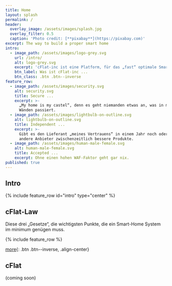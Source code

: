 ```yaml
---
title: Home
layout: splash
permalink: /
header:
  overlay_image: /assets/images/splash.jpg
  overlay_filter: 0.5
  caption: 'Photo credit: [**pixabay**](https://pixabay.com)'
excerpt: The way to build a proper smart home
intro:
  - image_path: /assets/images/logo-grey.svg
    url: /intro/
    alt: logo-grey.svg
    excerpt: 'cFlat-inc ist eine Platform, für das „fast“ optimale Smart-Home System'
    btn_label: Was ist cFlat-inc ...
    btn_class: .btn .btn--inverse
feature_row:
  - image_path: /assets/images/security.svg
    alt: security.svg
    title: Secure ...
    excerpt: >-
      „My home is my castel“, denn es geht niemanden etwas an, was in meinen 4
      Wänden passiert.
  - image_path: /assets/images/lightbulb-on-outline.svg
    alt: lightbulb-on-outline.svg
    title: Independent ...
    excerpt: >-
      Gibt es den Lieferant „meines Vertrauens“ in einem Jahr noch oder haben
      andere Anbieter zwischenzeitlich bessere Produkte.
  - image_path: /assets/images/human-male-female.svg
    alt: human-male-female.svg
    title: Accepted ...
    excerpt: Ohne einen hohen WAF-Faktor geht gar nix.
published: true
---
```

<p></p>

## Intro

{% include feature_row id="intro" type="center" %}

## cFlat-Law

Diese drei „Gesetze“, die wichtigsten Punkte, die ein Smart-Home System im minimum genügen muss.

{% include feature_row %}

[more](/law){: .btn .btn--inverse, .align-center}

## cFlat

(coming soon)
